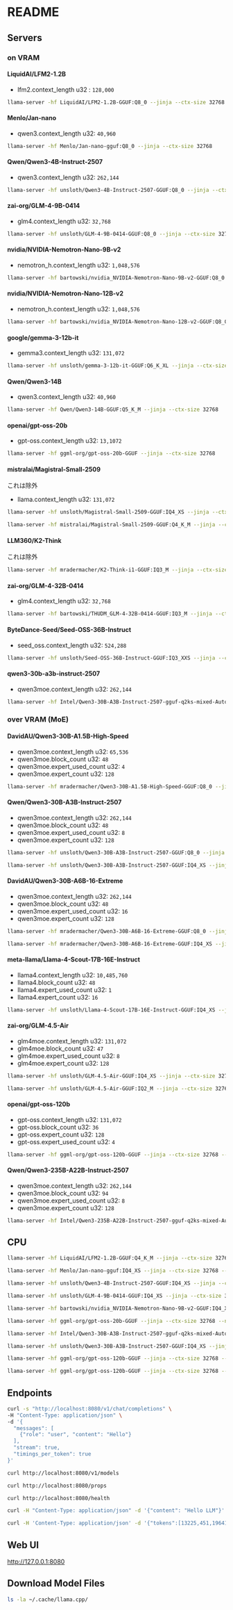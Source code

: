 # README

## Servers

### on VRAM

#### LiquidAI/LFM2-1.2B

- lfm2.context_length u32 : `128,000`

```bash
llama-server -hf LiquidAI/LFM2-1.2B-GGUF:Q8_0 --jinja --ctx-size 32768
```

#### Menlo/Jan-nano

- qwen3.context_length u32: `40,960`

```bash
llama-server -hf Menlo/Jan-nano-gguf:Q8_0 --jinja --ctx-size 32768
```

#### Qwen/Qwen3-4B-Instruct-2507

- qwen3.context_length u32: `262,144`

```bash
llama-server -hf unsloth/Qwen3-4B-Instruct-2507-GGUF:Q8_0 --jinja --ctx-size 32768
```

#### zai-org/GLM-4-9B-0414

- glm4.context_length u32: `32,768`

```bash
llama-server -hf unsloth/GLM-4-9B-0414-GGUF:Q8_0 --jinja --ctx-size 32768
```

#### nvidia/NVIDIA-Nemotron-Nano-9B-v2

- nemotron_h.context_length u32: `1,048,576`

```bash
llama-server -hf bartowski/nvidia_NVIDIA-Nemotron-Nano-9B-v2-GGUF:Q8_0 --jinja --ctx-size 32768
```

#### nvidia/NVIDIA-Nemotron-Nano-12B-v2

- nemotron_h.context_length u32: `1,048,576`

```bash
llama-server -hf bartowski/nvidia_NVIDIA-Nemotron-Nano-12B-v2-GGUF:Q8_0 --jinja --ctx-size 32768
```

#### google/gemma-3-12b-it

- gemma3.context_length u32: `131,072`

```bash
llama-server -hf unsloth/gemma-3-12b-it-GGUF:Q6_K_XL --jinja --ctx-size 32768
```

#### Qwen/Qwen3-14B

- qwen3.context_length u32: `40,960`

```bash
llama-server -hf Qwen/Qwen3-14B-GGUF:Q5_K_M --jinja --ctx-size 32768
```

#### openai/gpt-oss-20b

- gpt-oss.context_length u32: `13,1072`

```bash
llama-server -hf ggml-org/gpt-oss-20b-GGUF --jinja --ctx-size 32768
```

#### mistralai/Magistral-Small-2509

これは除外

- llama.context_length u32: `131,072`

```bash
llama-server -hf unsloth/Magistral-Small-2509-GGUF:IQ4_XS --jinja --ctx-size 16384
```

```bash
llama-server -hf mistralai/Magistral-Small-2509-GGUF:Q4_K_M --jinja --ctx-size 32768 --no-kv-offload
```

#### LLM360/K2-Think

これは除外

```bash
llama-server -hf mradermacher/K2-Think-i1-GGUF:IQ3_M --jinja --ctx-size 32768 --no-kv-offload
```

#### zai-org/GLM-4-32B-0414

- glm4.context_length u32: `32,768`

```bash
llama-server -hf bartowski/THUDM_GLM-4-32B-0414-GGUF:IQ3_M --jinja --ctx-size 32768 --no-kv-offload
```

#### ByteDance-Seed/Seed-OSS-36B-Instruct

- seed_oss.context_length u32: `524,288`

```bash
llama-server -hf unsloth/Seed-OSS-36B-Instruct-GGUF:IQ3_XXS --jinja --ctx-size 32768 --no-kv-offload
```

#### qwen3-30b-a3b-instruct-2507

- qwen3moe.context_length u32: `262,144`

```bash
llama-server -hf Intel/Qwen3-30B-A3B-Instruct-2507-gguf-q2ks-mixed-AutoRound --jinja --ctx-size 32768
```

### over VRAM (MoE)

#### DavidAU/Qwen3-30B-A1.5B-High-Speed

- qwen3moe.context_length u32: `65,536`
- qwen3moe.block_count u32: `48`
- qwen3moe.expert_used_count u32: `4`
- qwen3moe.expert_count u32: `128`

```bash
llama-server -hf mradermacher/Qwen3-30B-A1.5B-High-Speed-GGUF:Q8_0 --jinja --ctx-size 32768 --n-cpu-moe 31
```

#### Qwen/Qwen3-30B-A3B-Instruct-2507

- qwen3moe.context_length u32: `262,144`
- qwen3moe.block_count u32: `48`
- qwen3moe.expert_used_count u32: `8`
- qwen3moe.expert_count u32: `128`

```bash
llama-server -hf unsloth/Qwen3-30B-A3B-Instruct-2507-GGUF:Q8_0 --jinja --ctx-size 32768 --n-cpu-moe 31
```

```bash
llama-server -hf unsloth/Qwen3-30B-A3B-Instruct-2507-GGUF:IQ4_XS --jinja --ctx-size 32768 --n-cpu-moe 12
```

#### DavidAU/Qwen3-30B-A6B-16-Extreme

- qwen3moe.context_length u32: `262,144`
- qwen3moe.block_count u32: `48`
- qwen3moe.expert_used_count u32: `16`
- qwen3moe.expert_count u32: `128`

```bash
llama-server -hf mradermacher/Qwen3-30B-A6B-16-Extreme-GGUF:Q8_0 --jinja --ctx-size 32768 --n-cpu-moe 31
```

```bash
llama-server -hf mradermacher/Qwen3-30B-A6B-16-Extreme-GGUF:IQ4_XS --jinja --ctx-size 32768 --n-cpu-moe 12
```

#### meta-llama/Llama-4-Scout-17B-16E-Instruct

- llama4.context_length u32: `10,485,760`
- llama4.block_count u32: `48`
- llama4.expert_used_count u32: `1`
- llama4.expert_count u32: `16`

```bash
llama-server -hf unsloth/Llama-4-Scout-17B-16E-Instruct-GGUF:IQ4_XS --jinja --ctx-size 32768 --n-cpu-moe 44
```

#### zai-org/GLM-4.5-Air

- glm4moe.context_length u32: `131,072`
- glm4moe.block_count u32: `47`
- glm4moe.expert_used_count u32: `8`
- glm4moe.expert_count u32: `128`

```bash
llama-server -hf unsloth/GLM-4.5-Air-GGUF:IQ4_XS --jinja --ctx-size 32768 --n-cpu-moe 42
```

```bash
llama-server -hf unsloth/GLM-4.5-Air-GGUF:IQ2_M --jinja --ctx-size 32768 --n-cpu-moe 40
```

#### openai/gpt-oss-120b

- gpt-oss.context_length u32: `131,072`
- gpt-oss.block_count u32: `36`
- gpt-oss.expert_count u32: `128`
- gpt-oss.expert_used_count u32: `4`

```bash
llama-server -hf ggml-org/gpt-oss-120b-GGUF --jinja --ctx-size 32768 --n-cpu-moe 29
```

#### Qwen/Qwen3-235B-A22B-Instruct-2507

- qwen3moe.context_length u32: `262,144`
- qwen3moe.block_count u32: `94`
- qwen3moe.expert_used_count u32: `8`
- qwen3moe.expert_count u32: `128`

```bash
llama-server -hf Intel/Qwen3-235B-A22B-Instruct-2507-gguf-q2ks-mixed-AutoRound --jinja --ctx-size 32768 --n-cpu-moe 88
```

## CPU

```bash
llama-server -hf LiquidAI/LFM2-1.2B-GGUF:Q4_K_M --jinja --ctx-size 32768 --n-gpu-layers 0 --device none --no-op-offload --mlock --threads 6
```

```bash
llama-server -hf Menlo/Jan-nano-gguf:IQ4_XS --jinja --ctx-size 32768 --n-gpu-layers 0 --device none --no-op-offload --mlock --threads 6
```

```bash
llama-server -hf unsloth/Qwen3-4B-Instruct-2507-GGUF:IQ4_XS --jinja --ctx-size 32768 --n-gpu-layers 0 --device none --no-op-offload --mlock --threads 6
```

```bash
llama-server -hf unsloth/GLM-4-9B-0414-GGUF:IQ4_XS --jinja --ctx-size 32768 --n-gpu-layers 0 --device none --no-op-offload --mlock --threads 6
```

```bash
llama-server -hf bartowski/nvidia_NVIDIA-Nemotron-Nano-9B-v2-GGUF:IQ4_XS --jinja --ctx-size 32768 --n-gpu-layers 0 --device none --no-op-offload --mlock --threads 6
```

```bash
llama-server -hf ggml-org/gpt-oss-20b-GGUF --jinja --ctx-size 32768 --n-gpu-layers 0 --device none --no-op-offload --mlock --threads 6
```

```bash
llama-server -hf Intel/Qwen3-30B-A3B-Instruct-2507-gguf-q2ks-mixed-AutoRound --jinja --ctx-size 32768 --n-gpu-layers 0 --device none --no-op-offload --mlock --threads 6
```

```bash
llama-server -hf unsloth/Qwen3-30B-A3B-Instruct-2507-GGUF:IQ4_XS --jinja --ctx-size 32768 --n-gpu-layers 0 --device none --no-op-offload --mlock --threads 6
```

```bash
llama-server -hf ggml-org/gpt-oss-120b-GGUF --jinja --ctx-size 32768 --n-gpu-layers 0 --device none --no-op-offload --mlock --threads 6
```

```bash
llama-server -hf ggml-org/gpt-oss-120b-GGUF --jinja --ctx-size 32768 --n-gpu-layers 0 --device none --no-op-offload --mlock --threads 6 --chat-template-kwargs '{"reasoning_effort": "low"}'
```

## Endpoints

```bash
curl -s "http://localhost:8080/v1/chat/completions" \
-H "Content-Type: application/json" \
-d '{
  "messages": [
    {"role": "user", "content": "Hello"}
  ],
  "stream": true,
  "timings_per_token": true
}'
```

```bash
curl http://localhost:8080/v1/models

curl http://localhost:8080/props

curl http://localhost:8080/health

curl -H "Content-Type: application/json" -d '{"content": "Hello LLM"}' http://localhost:8080/tokenize

curl -H 'Content-Type: application/json' -d '{"tokens":[13225,451,19641]}' http://localhost:8080/detokenize
```

## Web UI

http://127.0.0.1:8080

## Download Model Files

```bash
ls -la ~/.cache/llama.cpp/
```
